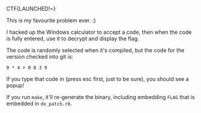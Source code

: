 CTF{LAUNCHED!~}

This is my favourite problem ever. :)

I hacked up the Windows calculator to accept a code, then when the code is fully
entered, use it to decrypt and display the flag.

The code is randomly selected when it's compiled, but the code for the version
checked into git is:

    9 * 4 + 0 8 3 9

If you type that code in (press esc first, just to be sure), you should see a
popup!

If you run `make`, it'll re-generate the binary, including embedding `FLAG` that
is embedded in `do_patch.rb`.

